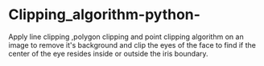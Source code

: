 # Clipping_algorithm-python-
Apply line clipping ,polygon clipping and point clipping algorithm on an image to remove it's background and clip the eyes of the face to find if the center of the eye resides inside or outside the iris boundary.
